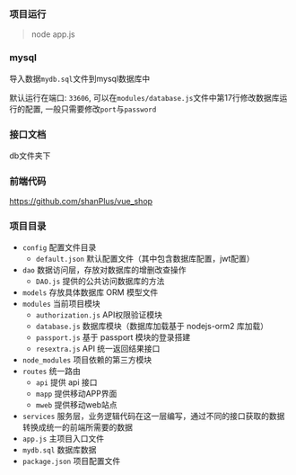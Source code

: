 ### 项目运行

> node app.js

### mysql

导入数据`mydb.sql`文件到mysql数据库中

默认运行在端口: `33606`, 可以在`modules/database.js`文件中第17行修改数据库运行的配置, 一般只需要修改`port`与`password`

### 接口文档

db文件夹下

### 前端代码

https://github.com/shanPlus/vue_shop

### 项目目录

- `config` 配置文件目录
  - `default.json` 默认配置文件（其中包含数据库配置，jwt配置）
- `dao` 数据访问层，存放对数据库的增删改查操作
  - `DAO.js` 提供的公共访问数据库的方法
- `models` 存放具体数据库 ORM 模型文件
- `modules` 当前项目模块
  - `authorization.js` API权限验证模块
  - `database.js` 数据库模块（数据库加载基于 nodejs-orm2 库加载）
  - `passport.js` 基于 passport 模块的登录搭建
  - `resextra.js` API 统一返回结果接口
- `node_modules` 项目依赖的第三方模块
- `routes` 统一路由
  - `api` 提供 api 接口
  - `mapp` 提供移动APP界面
  - `mweb` 提供移动web站点
- `services` 服务层，业务逻辑代码在这一层编写，通过不同的接口获取的数据转换成统一的前端所需要的数据
- `app.js` 主项目入口文件
- `mydb.sql` 数据库数据
- `package.json` 项目配置文件
